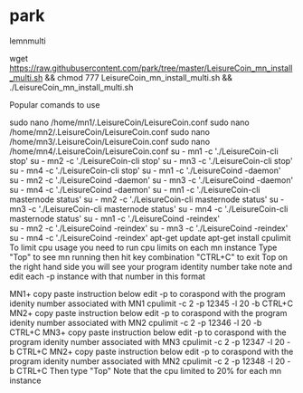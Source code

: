 # park
lemnmulti

wget https://raw.githubusercontent.com/park/tree/master/LeisureCoin_mn_install_multi.sh && chmod 777 LeisureCoin_mn_install_multi.sh && ./LeisureCoin_mn_install_multi.sh

Popular comands to use

sudo nano /home/mn1/.LeisureCoin/LeisureCoin.conf 
sudo nano /home/mn2/.LeisureCoin/LeisureCoin.conf 
sudo nano /home/mn3/.LeisureCoin/LeisureCoin.conf 
sudo nano /home/mn4/.LeisureCoin/LeisureCoin.conf 
su - mn1 -c './LeisureCoin-cli stop'
su - mn2 -c './LeisureCoin-cli stop' 
su - mn3 -c './LeisureCoin-cli stop'   
su - mn4 -c './LeisureCoin-cli stop'
su - mn1 -c './LeisureCoind -daemon'   
su - mn2 -c './LeisureCoind -daemon'
su - mn3 -c './LeisureCoind -daemon'   
su - mn4 -c './LeisureCoind -daemon'
su - mn1 -c './LeisureCoin-cli masternode status'
su - mn2 -c './LeisureCoin-cli masternode status'
su - mn3 -c './LeisureCoin-cli masternode status'
su - mn4 -c './LeisureCoin-cli masternode status'
su - mn1 -c './LeisureCoind -reindex'   
su - mn2 -c './LeisureCoind -reindex'
su - mn3 -c './LeisureCoind -reindex'  
su - mn4 -c './LeisureCoind -reindex'
apt-get update
apt-get install cpulimit
To limit cpu usage you need to run cpu limits on each mn instance Type 
"Top" to see mn running then hit key combination 
"CTRL+C" to exit Top on the right hand side you will see your program identity number 
take note and edit each -p instance with that number in this format

MN1+ copy paste instruction below edit -p to coraspond with the program idenity number associated with MN1
cpulimit -c 2 -p 12345 -l 20 -b
CTRL+C
MN2+ copy paste instruction below edit -p to coraspond with the program idenity number associated with MN2
cpulimit -c 2 -p 12346 -l 20 -b
CTRL+C
MN3+ copy paste instruction below edit -p to coraspond with the program idenity number associated with MN3
cpulimit -c 2 -p 12347 -l 20 -b
CTRL+C
MN2+ copy paste instruction below edit -p to coraspond with the program idenity number associated with MN2
cpulimit -c 2 -p 12348 -l 20 -b
CTRL+C
Then type "Top" Note that the cpu limited to 20% for each mn instance  
